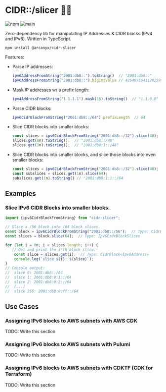 CIDR::/slicer 🔪🍎
================

[![npm](https://img.shields.io/npm/v/@arcanyx/cidr-slicer)](https://www.npmjs.com/package/@arcanyx/cidr-slicer)
[![main](https://github.com/arcanyx-pub/cidr-slicer-ts/actions/workflows/node.js.yml/badge.svg?branch=main)](https://github.com/arcanyx-pub/cidr-slicer-ts/actions?query=branch%3Amain)

Zero-dependency lib for manipulating IP Addresses & CIDR blocks (IPv4 and IPv6). Written in TypeScript.

```shell
npm install @arcanyx/cidr-slicer
```

Features:
 - Parse IP addresses:
   ```typescript
   ipv6AddressFromString("2001:db8::").toString()  // "2001:db8::"
   ipv6AddressFromString("2001:db8::").bigIntValue // 42540766411282592856903984951653826560n
   ```
   
 - Mask IP addresses w/ a prefix length:
   ```typescript
   ipv4AddressFromString("1.1.1.1").mask(16).toString()  // "1.1.0.0"
   ```

 - Parse CIDR blocks:
   ```typescript
   ipv6CidrBlockFromString("2001:db8::/64").prefixLength  // 64
   ```

 - Slice CIDR blocks into smaller blocks:
   ```typescript
   const slices = ipv6CidrBlockFromString("2001:db8::/32").slice(48);
   slices.get(0n).toString();  // "2001:db8::/48"
   slices.get(1n).toString();  // "2001:db8:1::/48"
   ```

- Slice CIDR blocks into smaller blocks, and slice those blocks into even smaller blocks:
  ```typescript
  const slices = ipv6CidrBlockFromString("2001:db8::/32").slice(48);
  const subslices = slices.get(1n).slice(64);
  subslices.get(1n).toString() // "2001:db8:1:1::/64
  ```

## Examples

### Slice IPv6 CIDR Blocks into smaller blocks.

```typescript
import {ipv6CidrBlockFromString} from "cidr-slicer";

// Slice a /56 block into /64 block slices.
const block = ipv6CidrBlockFromString("2001:db8::/56");  // Type: CidrBlock<Ipv6Address>
const slices = block.slice(64);  // Type: Ipv6CidrBlockSlices

for (let i = 0n; i < slices.length; i++) {
   // Get and print the i'th block slice.
    const slice = slices.get(i);  // Type: CidrBlock<Ipv6Address>
    console.log(`slice ${i}: ${slice}`);
}
// Console output:
//  slice 0: 2001:db8::/64
//  slice 1: 2001:db8:0:1::/64
//  slice 2: 2001:db8:0:2::/64
//  [...]
//  slice 255: 2001:db8:0:ff::/64
```

## Use Cases

### Assigning IPv6 blocks to AWS subnets with AWS CDK

TODO: Write this section

### Assigning IPv6 blocks to AWS subnets with Pulumi

TODO: Write this section

### Assigning IPv6 blocks to AWS subnets with CDKTF (CDK for Terraform)

TODO: Write this section
